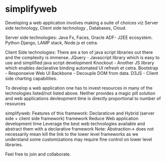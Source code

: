 simplifyweb
===========

Developing a web application involves making a suite of choices viz 
Server side technology, Client side technology , Databases, Cloud. 

Server side technologies: Java Fx, Faces, Oracle ADF- J2EE ecosystem. Python Django, LAMP stack, Node js et cetra. 

Client Side technologies: 
There are a ton of java script libraries out there and the complexity is immense. 
JQuery - Javascript library which is easy to use and simplified java script development
Knockout - Another JS library which enables declarative binding automated UI refresh et cetra. 
Bootstrap - Responseive Web UI
Backbone - Decouple DOM from data. 
D3JS - Client side charting capabilities. 

To develop a web application one has to invest resources in many of the technologies listed/not listed above. Neither provides a magic pill solution and web applications devleopment time is directly proportional to number of resources 

simplifyweb: 
Features of this framework: 
Declaraticve and Hybrid (server side + client side framework) framework
Reduce Web application development time 
Leverage the best web technologies available and abstract them with a declarative framework
Note: Abstraction-> does not necessarily mean kill the link to the lower level frameworks as we understand some customizations may require fine control on lower level libraries.


Feel free to join and collaborate. 


